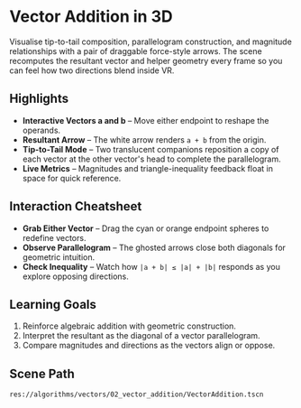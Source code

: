 ﻿# Vector Addition in 3D

Visualise tip-to-tail composition, parallelogram construction, and magnitude relationships with a pair of draggable force-style arrows. The scene recomputes the resultant vector and helper geometry every frame so you can feel how two directions blend inside VR.

## Highlights
- **Interactive Vectors a and b** – Move either endpoint to reshape the operands.
- **Resultant Arrow** – The white arrow renders `a + b` from the origin.
- **Tip-to-Tail Mode** – Two translucent companions reposition a copy of each vector at the other vector's head to complete the parallelogram.
- **Live Metrics** – Magnitudes and triangle-inequality feedback float in space for quick reference.

## Interaction Cheatsheet
- **Grab Either Vector** – Drag the cyan or orange endpoint spheres to redefine vectors.
- **Observe Parallelogram** – The ghosted arrows close both diagonals for geometric intuition.
- **Check Inequality** – Watch how `|a + b| ≤ |a| + |b|` responds as you explore opposing directions.

## Learning Goals
1. Reinforce algebraic addition with geometric construction.
2. Interpret the resultant as the diagonal of a vector parallelogram.
3. Compare magnitudes and directions as the vectors align or oppose.

## Scene Path
```
res://algorithms/vectors/02_vector_addition/VectorAddition.tscn
```
